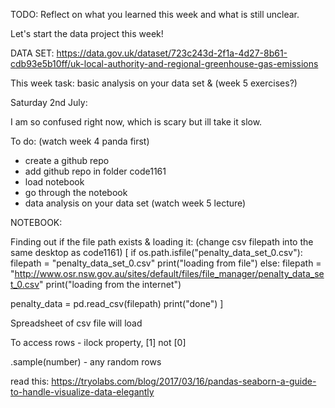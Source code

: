 TODO: Reflect on what you learned this week and what is still unclear.

Let's start the data project this week!

DATA SET: https://data.gov.uk/dataset/723c243d-2f1a-4d27-8b61-cdb93e5b10ff/uk-local-authority-and-regional-greenhouse-gas-emissions

This week task: basic analysis on your data set & (week 5 exercises?)

Saturday 2nd July:

I am so confused right now, which is scary but ill take it slow.

To do: (watch week 4 panda first)

- create a github repo
- add github repo in folder code1161
- load notebook
- go through the notebook
- data analysis on your data set (watch week 5 lecture)

NOTEBOOK:

Finding out if the file path exists & loading it:
(change csv filepath into the same desktop as code1161)
[
if os.path.isfile("penalty_data_set_0.csv"):
filepath = "penalty_data_set_0.csv"
print("loading from file")
else:
filepath = "http://www.osr.nsw.gov.au/sites/default/files/file_manager/penalty_data_set_0.csv"
print("loading from the internet")

penalty_data = pd.read_csv(filepath)
print("done")
]

Spreadsheet of csv file will load

To access rows - ilock property, [1] not [0]

.sample(number) - any random rows

read this: https://tryolabs.com/blog/2017/03/16/pandas-seaborn-a-guide-to-handle-visualize-data-elegantly

